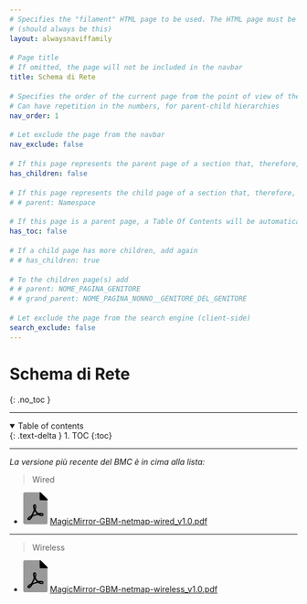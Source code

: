 ```yaml
---
# Specifies the "filament" HTML page to be used. The HTML page must be located in the "_layouts" folder.
# (should always be this)
layout: alwaysnaviffamily

# Page title
# If omitted, the page will not be included in the navbar
title: Schema di Rete

# Specifies the order of the current page from the point of view of the navbar
# Can have repetition in the numbers, for parent-child hierarchies
nav_order: 1

# Let exclude the page from the navbar
nav_exclude: false

# If this page represents the parent page of a section that, therefore, has children, specify it in the following way
has_children: false

# If this page represents the child page of a section that, therefore, has ONE parent page, specify it in the following way
# # parent: Namespace

# If this page is a parent page, a Table Of Contents will be automatically generated containing all related child pages. Use the option below to disable this functionality.
has_toc: false

# If a child page has more children, add again
# # has_children: true

# To the children page(s) add
# # parent: NOME_PAGINA_GENITORE
# # grand_parent: NOME_PAGINA_NONNO__GENITORE_DEL_GENITORE

# Let exclude the page from the search engine (client-side)
search_exclude: false
---
```


# Schema di Rete
{: .no_toc }

---

<!-- Table of contents -->
<details open markdown="block">
  <summary>
    Table of contents
  </summary>
  {: .text-delta }
1. TOC
{:toc}
</details>

---

_La versione più recente del BMC è in cima alla lista:_

> Wired

- ![file-pdf.svg](../assets/favicon/file-pdf.svg) [MagicMirror-GBM-netmap-wired_v1.0.pdf](../assets/schemaDiRete/MagicMirror-GBM-netmap-wired_v1.0.pdf)

---

> Wireless

- ![file-pdf.svg](../assets/favicon/file-pdf.svg) [MagicMirror-GBM-netmap-wireless_v1.0.pdf](../assets/schemaDiRete/MagicMirror-GBM-netmap-wireless_v1.0.pdf)
